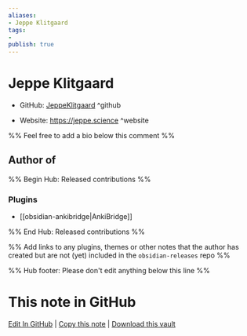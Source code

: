 ```yaml
---
aliases:
- Jeppe Klitgaard
tags:
- 
publish: true
---
```


# Jeppe Klitgaard

- GitHub: [JeppeKlitgaard](https://github.com/JeppeKlitgaard/) ^github
<!-- - Discord: `@` ^discord-->
- Website: <https://jeppe.science> ^website
<!-- - [[Publish sites|Publish site]]: ^publish-->

%% Feel free to add a bio below this comment %%


## Author of

%% Begin Hub: Released contributions %%
### Plugins
- [[obsidian-ankibridge|AnkiBridge]]

%% End Hub: Released contributions %%

%% Add links to any plugins, themes or other notes that the author has created but are not (yet) included in the `obsidian-releases` repo %%

<!--
### Unlisted plugins

- 
-->

<!--
### Others

- 
-->

<!--
## Sponsor this author

- [[GitHub sponsors]]: [Sponsor @JeppeKlitgaard on GitHub Sponsors](https://github.com/sponsors/JeppeKlitgaard) ^github-sponsor
- [[Buy me a coffee]]: ^buy-me-a-coffee
- [[PayPal]]: ^paypal
- [[Patreon]]: ^patreon

-->

<!--
## Follow this author

- [[YouTube Channels|On YouTube]]: ^youtube
- Twitter: ^twitter
- ...
-->

%% Hub footer: Please don't edit anything below this line %%

# This note in GitHub

<span class="git-footer">[Edit In GitHub](https://github.dev/obsidian-community/obsidian-hub/blob/main/01%20-%20Community/People/JeppeKlitgaard.md "git-hub-edit-note") | [Copy this note](https://raw.githubusercontent.com/obsidian-community/obsidian-hub/main/01%20-%20Community/People/JeppeKlitgaard.md "git-hub-copy-note") | [Download this vault](https://github.com/obsidian-community/obsidian-hub/archive/refs/heads/main.zip "git-hub-download-vault") </span>
